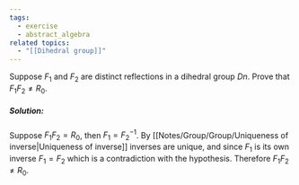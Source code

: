 ```yaml
---
tags:
  - exercise
  - abstract_algebra
related topics:
  - "[[Dihedral group]]"
---
```

Suppose $F_1$ and $F_2$ are distinct reflections in a dihedral group $Dn$. Prove that $F_1F_2 \neq R_0$.
##### Solution:
Suppose $F_1F_2 = R_0$, then $F_1 = F_2^{-1}$. By [[Notes/Group/Group/Uniqueness of inverse|Uniqueness of inverse]] inverses are unique, and since $F_1$ is its own inverse $F_1=F_2$ which is a contradiction with the hypothesis. Therefore $F_1F_2 \neq R_0$.
